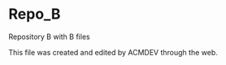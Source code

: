 Repo_B
======

Repository B with B files

This file was created and edited by ACMDEV through the web.
